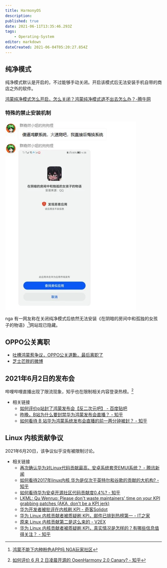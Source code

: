 ```yaml
---
title: HarmonyOS
description:
published: true
date: 2021-06-11T13:35:46.293Z
tags:
    - Operating-System
editor: markdown
dateCreated: 2021-06-04T05:20:27.854Z
---
```


## 纯净模式

纯净模式默认是开启的，不过能够手动关闭。开启该模式后无法安装手机自带的商店之外的软件。

[鸿蒙纯净模式怎么开启，怎么关闭？鸿蒙纯净模式退不出去怎么办？-腾牛网](https://web.archive.org/web/20210604044029/https://www.qqtn.com/article/article_311947_1.html)

### 特殊的禁止安装机制

![在阴暗的房间中和孤独的女孩子的物语](/src/在阴暗的房间中和孤独的女孩子的物语.webp)

nga 有一网友称在关闭纯净模式后依然无法安装《在阴暗的房间中和孤独的女孩子的物语》,[^2gISZ]网站现已隐藏。

[^2gISZ]: [鸿蒙不能下内种粉色APP吗 NGA玩家社区](https://archive.is/2gISZ "https://bbs.nga.cn/read.php?tid=27040410")

## OPPO公关离职

+ [吐槽鸿蒙惹争议，OPPO公关道歉，最后离职了](https://web.archive.org/web/20210603002445/https://www.sohu.com/a/469370616_773397)
+ [芝士芒胖的微博](https://archive.md/Ulbkn "https://weibo.com/souhuxiaotao")

## 2021年6月2日的发布会

哔哩哔哩直播出现了限流现象，知乎也在限制相关内容登录热榜。[^cdfer]

[^cdfer]: [如何评价 6 月 2 日凌晨开源的 OpenHarmony 2.0 Canary? - 知乎](https://web.archive.org/web/20210603163144/https://www.zhihu.com/question/462685335/answer/1920115559)

+ 相关链接
    + [如何评价p站封了鸿蒙发布会【反二次元吧】 - 百度贴吧](https://web.archive.org/web/20210611051022/https://tieba.baidu.com/p/7386621934)
    + [昨晚，B站为什么要封禁华为鸿蒙发布会直播？ - 知乎](https://web.archive.org/web/20210607112204/https://zhuanlan.zhihu.com/p/377544223 "https://archive.is/asoDT")
    + [如何看待 B 站华为鸿蒙系统发布会直播的前一两分钟被封？ - 知乎](https://archive.is/Tjpz9 "https://www.zhihu.com/question/462807368")

## Linux 内核贡献争议

2021年6月20日，该争议似乎没有被限制讨论。

+ 相关链接
    + [再次确认华为对Linux代码贡献最高，安卓系统套壳EMUI系统？ - 腾讯新闻](https://web.archive.org/web/20210622020902/https://new.qq.com/omn/20210417/20210417A0BD9D00.html)
    + [如何看待2017年linux内核 华为是仅次于英特尔和谷歌的贡献的大机构? - 知乎](https://web.archive.org/web/20210622032426/https://www.zhihu.com/question/344289069)
    + [如何看待华为安卓开源社区代码贡献度0.4%? - 知乎](https://web.archive.org/web/20210622031259/https://www.zhihu.com/question/451640869)
    + [LKML: Qu Wenruo: Please don't waste maintainers' time on your KPI grabbing patches (AKA, don't be a KPI jerk)](https://web.archive.org/web/20210621094038/https://lkml.org/lkml/2021/6/18/153)
    + [华为开发者被批评在内核刷 KPI - 奇客Solidot](https://web.archive.org/web/20210622032457/https://www.solidot.org/story?sid=68077)
    + [华为 Linux 内核贡献者被质疑刷 KPI，邮件已排到热榜第一 - IT之家](https://web.archive.org/web/20210621195555/https://www.ithome.com/0/558/456.htm)
    + [原来 Linux 内核贡献第二是这么来的 - V2EX](https://web.archive.org/web/20210621101548/https://www.v2ex.com/t/784789)
    + [华为 Linux 内核贡献者被质疑刷 KPI，真实情况是怎样的？有哪些信息值得关注？ - 知乎](https://web.archive.org/web/20210622021358/https://www.zhihu.com/question/466111598)
